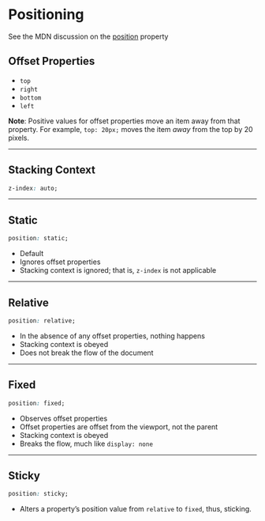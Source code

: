 # Positioning
See the MDN discussion on the [position](https://developer.mozilla.org/en-US/docs/Web/CSS/position) property

## Offset Properties
* `top`
* `right`
* `bottom`
* `left`

**Note**: Positive values for offset properties move an item away from that property. For example, `top: 20px;` moves the item *away* from the top by 20 pixels.

---

## Stacking Context
```css
z-index: auto;
```

---

## Static
```css
position: static;
```

* Default
* Ignores offset properties
* Stacking context is ignored; that is, `z-index` is not applicable

---

## Relative
```css
position: relative;
```

* In the absence of any offset properties, nothing happens
* Stacking context is obeyed
* Does not break the flow of the document

---

## Fixed
```css
position: fixed;
```

* Observes offset properties
* Offset properties are offset from the viewport, not the parent
* Stacking context is obeyed
* Breaks the flow, much like `display: none`

---

## Sticky
```css
position: sticky;
```

* Alters a property’s position value from `relative` to `fixed`, thus, sticking.
